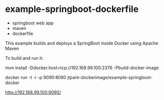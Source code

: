 # example-springboot-dockerfile
- springboot web app
- maven
- dockerfile

This example builds and deploys a SpringBoot inside Docker using Apache Maven


To build and run it:

mvn install -Ddocker.host=tcp://192.168.99.100:2376 -Pbuild-docker-image

docker run -t -i -p 9090:8080 jtpark-dockerimage/example-springboot-docker


http://192.168.99.100:9090/

